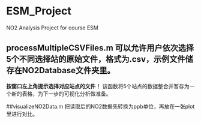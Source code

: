 # ESM_Project
NO2 Analysis Project for course ESM

## processMultipleCSVFiles.m 可以允许用户依次选择5个不同选择站的原始文件，格式为.csv，示例文件储存在NO2Database文件夹里。
**按窗口左上角提示选择对应站点的文件！**
该函数将5个站点的数据整合并暂存为一个新的表格，为下一步的可视化分析做准备。

##visualizeNO2Data.m 把读取后的NO2数据先转换为ppb单位，再放在一张plot里进行对比。
